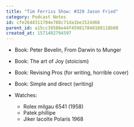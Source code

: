 ```yaml
---
title: "Tim Ferriss Show: #329 Jason Fried"
category: Podcast Notes
id: cfe2644311704e788c71da1be1524d66
parent_id: a15cc39586e44f459817840188118b08
created_at: 1571402794597
---
```


* Book: Peter Bevelin, From Darwin to Munger 
* Book: The art of Joy (stoicism)
* Book: Revising Pros (for writing, horrible cover)
* Book: Simple and direct (writing)

* Watches:
  * Rolex milgau 6541 (1958)
  * Patek phillipe 
  * Jiker lacolte Polaris 1968
    